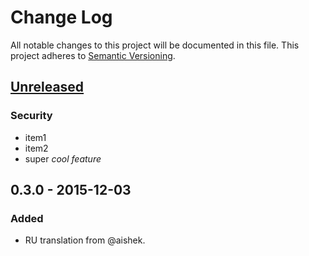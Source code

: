 # Change Log
All notable changes to this project will be documented in this file.
This project adheres to [Semantic Versioning](http://semver.org/).

## [Unreleased]
### Security
-   item1
-   item2
-   super _cool feature_

## 0.3.0 - 2015-12-03
### Added
-   RU translation from @aishek.

[unreleased]: https://github.com/geut/chan/compare/v0.3.0...HEAD
